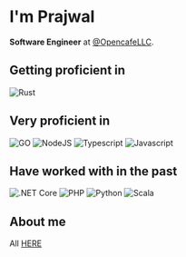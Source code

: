 <h1>I'm Prajwal</h1>

**Software Engineer** at [@OpencafeLLC](https://opencafe.io).

## Getting proficient in
![Rust](https://img.shields.io/badge/Rust-000000?style=for-the-badge&logo=rust&logoColor=white)

## Very proficient in
![GO](https://img.shields.io/badge/Go-00ADD8.svg?style=for-the-badge&logo=Go&logoColor=white)
![NodeJS](https://img.shields.io/badge/Node.js-339933.svg?style=for-the-badge&logo=nodedotjs&logoColor=white)
![Typescript](https://img.shields.io/badge/TypeScript-3178C6.svg?style=for-the-badge&logo=TypeScript&logoColor=white)
![Javascript](https://img.shields.io/badge/JavaScript-F7DF1E?style=for-the-badge&logo=javascript&logoColor=black)

## Have worked with in the past
![.NET Core](https://img.shields.io/badge/.NET-5C2D91?style=for-the-badge&logo=.net&logoColor=white)
![PHP](https://img.shields.io/badge/PHP-777BB4?style=for-the-badge&logo=php&logoColor=white)
![Python](https://img.shields.io/badge/Python-3776AB?style=for-the-badge&logo=python&logoColor=white)
![Scala](https://img.shields.io/badge/Scala-DC322F?style=for-the-badge&logo=scala&logoColor=white)

## About me
All [HERE](https://prajwalshrestha.com)
